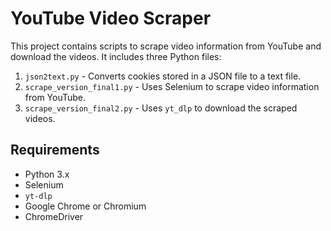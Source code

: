 # YouTube Video Scraper

This project contains scripts to scrape video information from YouTube and download the videos. It includes three Python files:

1. `json2text.py` - Converts cookies stored in a JSON file to a text file.
2. `scrape_version_final1.py` - Uses Selenium to scrape video information from YouTube.
3. `scrape_version_final2.py` - Uses `yt_dlp` to download the scraped videos.

## Requirements

- Python 3.x
- Selenium
- `yt-dlp`
- Google Chrome or Chromium
- ChromeDriver
